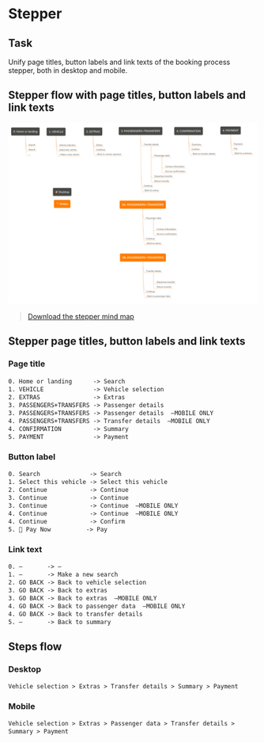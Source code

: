 
# Stepper


## Task

Unify page titles, button labels and link texts of the booking process stepper, both in desktop and mobile.


## Stepper flow with page titles, button labels and link texts

![Stepper flow](stepper.png)

> [Download the stepper mind map](http://127.0.0.1:3000/pages/projects/cro2018/stepper.xmind)


## Stepper page titles, button labels and link texts


### Page title

```
0. Home or landing      -> Search
1. VEHICLE              -> Vehicle selection
2. EXTRAS               -> Extras
3. PASSENGERS+TRANSFERS -> Passenger details
3. PASSENGERS+TRANSFERS -> Passenger details  —MOBILE ONLY
4. PASSENGERS+TRANSFERS -> Transfer details  —MOBILE ONLY
4. CONFIRMATION         -> Summary
5. PAYMENT              -> Payment
```

### Button label

```
0. Search              -> Search
1. Select this vehicle -> Select this vehicle
2. Continue            -> Continue
3. Continue            -> Continue
3. Continue            -> Continue  —MOBILE ONLY
4. Continue            -> Continue  —MOBILE ONLY
4. Continue            -> Confirm
5. 🛒 Pay Now          -> Pay
```

### Link text

```
0. —       -> —
1. —       -> Make a new search
2. GO BACK -> Back to vehicle selection
3. GO BACK -> Back to extras
3. GO BACK -> Back to extras  —MOBILE ONLY
4. GO BACK -> Back to passenger data  —MOBILE ONLY
4. GO BACK -> Back to transfer details
5. —       -> Back to summary
```


## Steps flow


### Desktop

```
Vehicle selection > Extras > Transfer details > Summary > Payment
```

### Mobile

```
Vehicle selection > Extras > Passenger data > Transfer details > Summary > Payment
```
